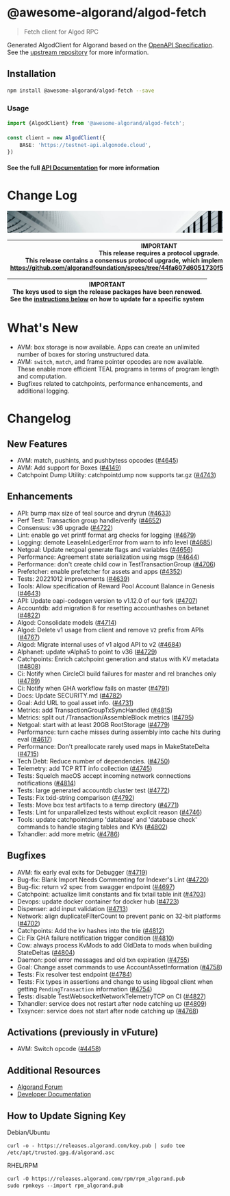 
# @awesome-algorand/algod-fetch
> Fetch client for Algod RPC

Generated AlgodClient for Algorand based on the [OpenAPI Specification](https://raw.githubusercontent.com/algorand/go-algorand/v3.12.2-stable/daemon/algod/api/algod.oas3.yml). 
See the [upstream repository](https://github.com/algorand/go-algorand) for more information.

## Installation

```bash
npm install @awesome-algorand/algod-fetch --save
```

### Usage

```typescript
import {AlgodClient} from '@awesome-algorand/algod-fetch';

const client = new AlgodClient({
    BASE: 'https://testnet-api.algonode.cloud',
})
```

#### See the full [API Documentation](https://awesome-algorand.github.io/algo-fetch/guides/clients/algod/) for more information

# Change Log
![GitHub Logo](https://raw.githubusercontent.com/algorand/go-algorand/master/release/release-banner.jpg)

| **IMPORTANT**<br /> **This release requires a protocol upgrade.** <br /> This release contains a consensus protocol upgrade, which implements the following spec: https://github.com/algorandfoundation/specs/tree/44fa607d6051730f5264526bf3c108d51f0eadb6 |
|---|

<div align="center">

| **IMPORTANT**<br /> **The keys used to sign the release packages have been renewed.** <br /> See the [instructions below](#how-to-update-signing-key) on how to update for a specific system |
|---|

</div>

# What&apos;s New
* AVM: box storage is now available. Apps can create an unlimited number of boxes for storing unstructured data. 
* AVM: `switch`, `match`, and frame pointer opcodes are now available. These enable more efficient TEAL programs in terms of program length and computation. 
* Bugfixes related to catchpoints, performance enhancements, and additional logging.

# Changelog
## New Features
* AVM: match, pushints, and pushbytess opcodes ([#4645](https://github.com/algorand/go-algorand/pull/4645))
* AVM: Add support for Boxes ([#4149](https://github.com/algorand/go-algorand/pull/4149))
* Catchpoint Dump Utility: catchpointdump now supports tar.gz ([#4743](https://github.com/algorand/go-algorand/pull/4743))

## Enhancements
* API: bump max size of teal source and dryrun ([#4633](https://github.com/algorand/go-algorand/pull/4633))
* Perf Test: Transaction group handle/verify ([#4652](https://github.com/algorand/go-algorand/pull/4652))
* Consensus: v36 upgrade ([#4722](https://github.com/algorand/go-algorand/pull/4722))
* Lint: enable go vet printf format arg checks for logging ([#4679](https://github.com/algorand/go-algorand/pull/4679))
* Logging: demote LeaseInLedgerError from warn to info level ([#4685](https://github.com/algorand/go-algorand/pull/4685))
* Netgoal: Update netgoal generate flags and variables ([#4656](https://github.com/algorand/go-algorand/pull/4656))
* Performance: Agreement state serialization using msgp ([#4644](https://github.com/algorand/go-algorand/pull/4644))
* Performance: don&apos;t create child cow in TestTransactionGroup ([#4706](https://github.com/algorand/go-algorand/pull/4706))
* Prefetcher: enable prefetcher for assets and apps ([#4352](https://github.com/algorand/go-algorand/pull/4352))
* Tests: 20221012 improvements ([#4639](https://github.com/algorand/go-algorand/pull/4639))
* Tools: Allow specification of Reward Pool Account Balance in Genesis ([#4643](https://github.com/algorand/go-algorand/pull/4643))
* API: Update oapi-codegen version to v1.12.0 of our fork ([#4707](https://github.com/algorand/go-algorand/pull/4707))
* Accountdb: add migration 8 for resetting accounthashes on betanet ([#4822](https://github.com/algorand/go-algorand/pull/4822))
* Algod: Consolidate models ([#4714](https://github.com/algorand/go-algorand/pull/4714))
* Algod: Delete v1 usage from client and remove `V2` prefix from APIs ([#4767](https://github.com/algorand/go-algorand/pull/4767))
* Algod: Migrate internal uses of v1 algod API to v2 ([#4684](https://github.com/algorand/go-algorand/pull/4684))
* Alphanet: update vAlpha5 to point to v36 ([#4729](https://github.com/algorand/go-algorand/pull/4729))
* Catchpoints: Enrich catchpoint generation and status with KV metadata ([#4808](https://github.com/algorand/go-algorand/pull/4808))
* Ci: Notify when CircleCI build failures for master and rel branches only ([#4789](https://github.com/algorand/go-algorand/pull/4789))
* Ci: Notify when GHA workflow fails on master ([#4791](https://github.com/algorand/go-algorand/pull/4791))
* Docs: Update SECURITY.md ([#4782](https://github.com/algorand/go-algorand/pull/4782))
* Goal: Add URL to goal asset info. ([#4731](https://github.com/algorand/go-algorand/pull/4731))
* Metrics: add TransactionGroupTxSyncHandled ([#4815](https://github.com/algorand/go-algorand/pull/4815))
* Metrics: split out /Transaction/AssembleBlock metrics ([#4795](https://github.com/algorand/go-algorand/pull/4795))
* Netgoal: start with at least 20GB RootStorage ([#4779](https://github.com/algorand/go-algorand/pull/4779))
* Performance: turn cache misses during assembly into cache hits during eval ([#4617](https://github.com/algorand/go-algorand/pull/4617))
* Performance: Don&apos;t preallocate rarely used maps in MakeStateDelta ([#4715](https://github.com/algorand/go-algorand/pull/4715))
* Tech Debt: Reduce number of dependencies. ([#4750](https://github.com/algorand/go-algorand/pull/4750))
* Telemetry: add TCP RTT info collection ([#4745](https://github.com/algorand/go-algorand/pull/4745))
* Tests: Squelch macOS accept incoming network connections notifications ([#4814](https://github.com/algorand/go-algorand/pull/4814))
* Tests: large generated accountdb cluster test ([#4772](https://github.com/algorand/go-algorand/pull/4772))
* Tests: Fix txid-string comparison ([#4792](https://github.com/algorand/go-algorand/pull/4792))
* Tests: Move box test artifacts to a temp directory ([#4771](https://github.com/algorand/go-algorand/pull/4771))
* Tests: Lint for unparallelized tests without explicit reason ([#4746](https://github.com/algorand/go-algorand/pull/4746))
* Tools: update catchpointdump &apos;database&apos; and &apos;database check&apos; commands to handle staging tables and KVs ([#4802](https://github.com/algorand/go-algorand/pull/4802))
* Txhandler: add more metric ([#4786](https://github.com/algorand/go-algorand/pull/4786))
## Bugfixes
* AVM: fix early eval exits for Debugger ([#4719](https://github.com/algorand/go-algorand/pull/4719))
* Bug-fix: Blank Import Needs Commenting for Indexer&apos;s Lint ([#4720](https://github.com/algorand/go-algorand/pull/4720))
* Bug-fix: return v2 spec from swagger endpoint ([#4697](https://github.com/algorand/go-algorand/pull/4697))
* Catchpoint: actualize limit constants and fix txtail table init ([#4703](https://github.com/algorand/go-algorand/pull/4703))
* Devops: update docker container for docker hub ([#4723](https://github.com/algorand/go-algorand/pull/4723))
* Dispenser: add input validation ([#4713](https://github.com/algorand/go-algorand/pull/4713))
* Network: align duplicateFilterCount to prevent panic on 32-bit platforms ([#4702](https://github.com/algorand/go-algorand/pull/4702))
* Catchpoints: Add the kv hashes into the trie ([#4812](https://github.com/algorand/go-algorand/pull/4812))
* Ci: Fix GHA failure notification trigger condition ([#4810](https://github.com/algorand/go-algorand/pull/4810))
* Cow: always process KvMods to add OldData to mods when building StateDeltas ([#4804](https://github.com/algorand/go-algorand/pull/4804))
* Daemon: pool error messages and old txn expiration ([#4755](https://github.com/algorand/go-algorand/pull/4755))
* Goal: Change asset commands to use AccountAssetInformation ([#4758](https://github.com/algorand/go-algorand/pull/4758))
* Tests: Fix resolver test endpoint ([#4784](https://github.com/algorand/go-algorand/pull/4784))
* Tests: Fix types in assertions and change to using libgoal client when getting `PendingTransaction` information ([#4754](https://github.com/algorand/go-algorand/pull/4754))
* Tests: disable TestWebsocketNetworkTelemetryTCP on CI ([#4827](https://github.com/algorand/go-algorand/pull/4827))
* Txhandler: service does not restart after node catching up ([#4809](https://github.com/algorand/go-algorand/pull/4809))
* Txsyncer: service does not start after node catching up ([#4768](https://github.com/algorand/go-algorand/pull/4768))

## Activations (previously in vFuture)
* AVM: Switch opcode ([#4458](https://github.com/algorand/go-algorand/pull/4458))
## Additional Resources
* [Algorand Forum](https://forum.algorand.org)
* [Developer Documentation](https://developer.algorand.org)

## How to Update Signing Key

Debian/Ubuntu

```
curl -o - https://releases.algorand.com/key.pub | sudo tee /etc/apt/trusted.gpg.d/algorand.asc
```

RHEL/RPM

```
curl -O https://releases.algorand.com/rpm/rpm_algorand.pub
sudo rpmkeys --import rpm_algorand.pub
```

